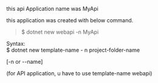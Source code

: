 this api Application name was MyApi

this application was created with below command.

    
> $ dotnet new webapi -n MyApi

Syntax:    
$ dotnet new template-name - n project-folder-name

[-n or --name]

(for API application, 
u have to use template-name webapi)
